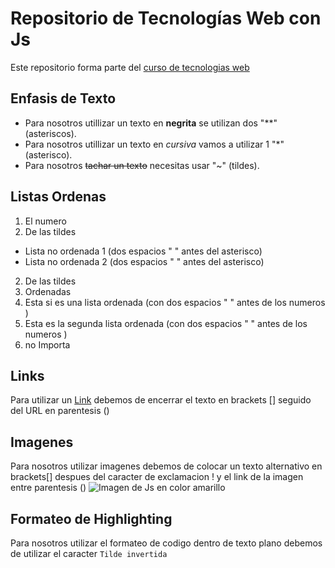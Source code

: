 # Repositorio de Tecnologías Web con Js

Este repositorio forma parte del  [curso de tecnologias web](https://github.com/adrianeguez/Tec_Web_Js_2016_B)

## Enfasis de Texto

* Para nosotros utillizar un texto en **negrita** se utilizan dos "**" (asteriscos).
* Para nosotros utillizar un texto en *cursiva* vamos a utilizar 1 "*" (asterisco).
* Para nosotros ~~tachar un texto~~ necesitas usar "~" (tildes).

## Listas Ordenas

1. El numero
2. De las tildes
  * Lista no ordenada 1 (dos espacios "  " antes del asterisco)
  * Lista no ordenada 2 (dos espacios "  " antes del asterisco)
2. De las tildes
1. Ordenadas
  1. Esta si es una lista ordenada (con dos espacios " " antes de los numeros )
  1. Esta es la segunda lista ordenada (con dos espacios " " antes de los numeros )
4. no Importa

## Links 

Para utilizar un [Link](https://github.com/adrianeguez/Tec_Web_Js_2016_B) debemos de encerrar el texto en brackets [] seguido del URL en parentesis ()

## Imagenes 

Para nosotros utilizar imagenes debemos de colocar un texto alternativo en brackets[] despues del caracter de exclamacion ! y el link de la imagen entre parentesis () 
![Imagen de Js en color amarillo](http://photos4.meetupstatic.com/photos/event/5/7/d/3/highres_436702483.jpeg "Javascript")

## Formateo de Highlighting
Para nosotros utilizar el formateo de codigo dentro de texto plano debemos de utilizar el caracter `Tilde invertida`


